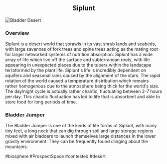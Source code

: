 <h2 align="center">Siplunt
</h2>

![Bladder Desert](/Stellar_Abyss_Setting_Bible/Photo_Directory/Siplunt_Bladders.jpg "Bladder Desert")

### Overview

Siplunt is a desert world that sprawls in its vast shrub lands and seabeds, with large savannas of fork trees and spine trees acting as the mating root for larger networked systems of nutrition absorption.  Siplunt has a wide array of life which live off the surface and subterranean roots, with life appearing in unexpected places due to the tubers within the landscape terraformed by the plant life.  Siplunt's life is incredibly dependent on aquifers and seasonal rains caused by the alignment of the stars.  The rapid rotation of the world caused a temperature distribution which remains rather homogenous due to the atmosphere being thick for the world's size.  The day/night cycle is actually rather chaotic, fluctuating between 2-7 hours per day.  This chaotic fluctuation has led to life that is absorbent and able to store food for long periods of time.

### Bladder Jumper

The Bladder Jumper is one of the kinds of life forms of Siplunt, with many tiny feet, a long neck that can dig through soil and large storage regions mixed with air bladders to launch themselves large distances in the lower gravity environment.  They can be frequently found clinging about the mountains.  

#biosphere 
#ProspectSpace 
#contested 
#desert 
